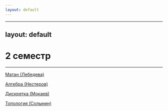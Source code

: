 ```yaml
---
layout: default
---
```

---
layout: default
---
# 2 семестр

---

[Матан (Лебедева)](analysis.md)

[Алгебра (Нестеров)](algebra.md)

[Дискретка (Мокаев)](discreate.md)

[Топология (Солынин)](topology.md)